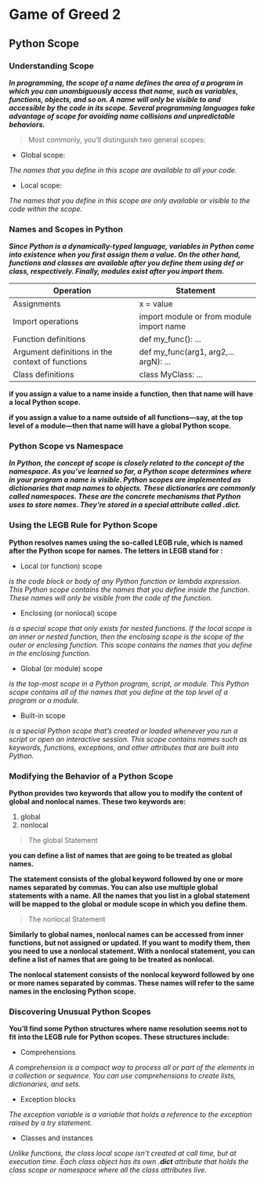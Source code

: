# Game of Greed 2

## Python Scope

### Understanding Scope

***In programming, the scope of a name defines the area of a program in which you can unambiguously access that name, such as variables, functions, objects, and so on. A name will only be visible to and accessible by the code in its scope. Several programming languages take advantage of scope for avoiding name collisions and unpredictable behaviors.***

> Most commonly, you’ll distinguish two general scopes:

* Global scope:

*The names that you define in this scope are available to all your code.*

* Local scope:

*The names that you define in this scope are only available or visible to the code within the scope.*

### Names and Scopes in Python
***Since Python is a dynamically-typed language, variables in Python come into existence when you first assign them a value. On the other hand, functions and classes are available after you define them using def or class, respectively. Finally, modules exist after you import them.***

| Operation | Statement |
|-----------|-----------|
| Assignments | x = value |
| Import operations | import module or from module import name |
| Function definitions | def my_func(): ... |
| Argument definitions in the context of functions | def my_func(arg1, arg2,... argN): ... |
| Class definitions | class MyClass: ... |

**if you assign a value to a name inside a function, then that name will have a local Python scope.**

**if you assign a value to a name outside of all functions—say, at the top level of a module—then that name will have a global Python scope.**

### Python Scope vs Namespace

***In Python, the concept of scope is closely related to the concept of the namespace. As you’ve learned so far, a Python scope determines where in your program a name is visible. Python scopes are implemented as dictionaries that map names to objects. These dictionaries are commonly called namespaces. These are the concrete mechanisms that Python uses to store names. They’re stored in a special attribute called .__dict__.***

### Using the LEGB Rule for Python Scope

**Python resolves names using the so-called LEGB rule, which is named after the Python scope for names. The letters in LEGB stand for :**

* Local (or function) scope

*is the code block or body of any Python function or lambda expression. This Python scope contains the names that you define inside the function. These names will only be visible from the code of the function.*

* Enclosing (or nonlocal) scope

*is a special scope that only exists for nested functions. If the local scope is an inner or nested function, then the enclosing scope is the scope of the outer or enclosing function. This scope contains the names that you define in the enclosing function.*

* Global (or module) scope

*is the top-most scope in a Python program, script, or module. This Python scope contains all of the names that you define at the top level of a program or a module.*

* Built-in scope

*is a special Python scope that’s created or loaded whenever you run a script or open an interactive session. This scope contains names such as keywords, functions, exceptions, and other attributes that are built into Python.*

### Modifying the Behavior of a Python Scope

**Python provides two keywords that allow you to modify the content of global and nonlocal names. These two keywords are:**

1. global
2. nonlocal

> The global Statement

**you can define a list of names that are going to be treated as global names.**

**The statement consists of the global keyword followed by one or more names separated by commas. You can also use multiple global statements with a name. All the names that you list in a global statement will be mapped to the global or module scope in which you define them.**

> The nonlocal Statement

**Similarly to global names, nonlocal names can be accessed from inner functions, but not assigned or updated. If you want to modify them, then you need to use a nonlocal statement. With a nonlocal statement, you can define a list of names that are going to be treated as nonlocal.**

**The nonlocal statement consists of the nonlocal keyword followed by one or more names separated by commas. These names will refer to the same names in the enclosing Python scope.**

### Discovering Unusual Python Scopes

**You’ll find some Python structures where name resolution seems not to fit into the LEGB rule for Python scopes. These structures include:**

* Comprehensions

*A comprehension is a compact way to process all or part of the elements in a collection or sequence. You can use comprehensions to create lists, dictionaries, and sets.*

* Exception blocks

*The exception variable is a variable that holds a reference to the exception raised by a try statement.*

* Classes and instances

*Unlike functions, the class local scope isn’t created at call time, but at execution time. Each class object has its own .__dict__ attribute that holds the class scope or namespace where all the class attributes live.*
